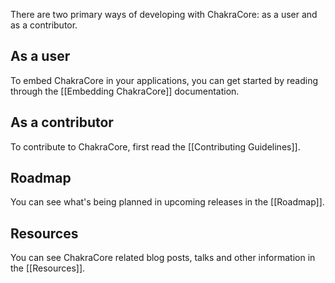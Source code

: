 There are two primary ways of developing with ChakraCore: as a user and as a contributor.  

## As a user

To embed ChakraCore in your applications, you can get started by reading through the [[Embedding ChakraCore]] documentation.

## As a contributor

To contribute to ChakraCore, first read the [[Contributing Guidelines]].

## Roadmap

You can see what's being planned in upcoming releases in the [[Roadmap]].

## Resources
You can see ChakraCore related blog posts, talks and other information in the [[Resources]].